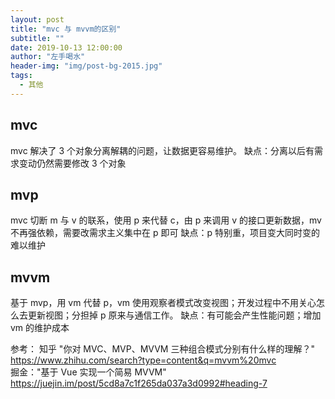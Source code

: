 ```yaml
---
layout: post
title: "mvc 与 mvvm的区别"
subtitle: ""
date: 2019-10-13 12:00:00
author: "左手喝水"
header-img: "img/post-bg-2015.jpg"
tags:
  - 其他
---
```


## mvc

mvc 解决了 3 个对象分离解耦的问题，让数据更容易维护。
缺点：分离以后有需求变动仍然需要修改 3 个对象

## mvp

mvc 切断 m 与 v 的联系，使用 p 来代替 c，由 p 来调用 v 的接口更新数据，mv 不再强依赖，需要改需求主义集中在 p 即可
缺点：p 特别重，项目变大同时变的难以维护

## mvvm

基于 mvp，用 vm 代替 p，vm 使用观察者模式改变视图；开发过程中不用关心怎么去更新视图；分担掉 p 原来与通信工作。
缺点：有可能会产生性能问题；增加 vm 的维护成本

参考：
知乎 "你对 MVC、MVP、MVVM 三种组合模式分别有什么样的理解？" <https://www.zhihu.com/search?type=content&q=mvvm%20mvc>  
掘金："基于 Vue 实现一个简易 MVVM" <https://juejin.im/post/5cd8a7c1f265da037a3d0992#heading-7>
